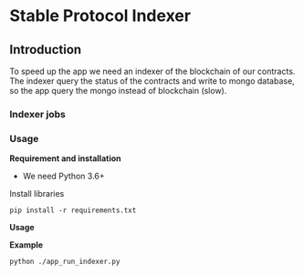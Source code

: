 # Stable Protocol Indexer

## Introduction

To speed up the app we need an indexer of the blockchain of our contracts. 
The indexer query the status of the contracts
and write to mongo database, so the app query the mongo instead of blockchain (slow).


### Indexer jobs


### Usage

**Requirement and installation**
 
* We need Python 3.6+

Install libraries

`pip install -r requirements.txt`

**Usage**

**Example**


`python ./app_run_indexer.py `


